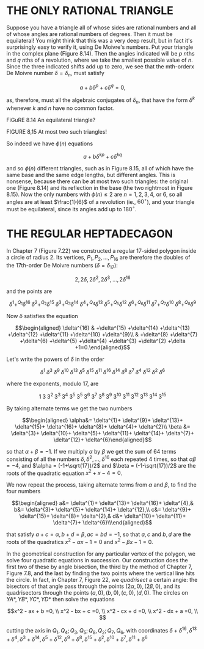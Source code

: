 # THE ONLY RATIONAL TRIANGLE

Suppose you have a triangle all of whose sides are rational numbers and
all of whose angles are rational numbers of degrees. Then it must be
equilateral! You might think that this was a very deep result, but in
fact it's surprisingly easy to verify it, using De Moivre's numbers. Put
your triangle in the complex plane (Figure 8.14). Then the angies
indicated will be $p$ $n$ths and $q$ $n$ths of a revolution, where we
take the smallest possible value of $n$. Since the three indicated
shifts add up to zero, we see that the mth-orderx De Moivre number
$\delta=\delta_n$, must satisfy

$$a+b\delta^p+c\delta^q=0,$$

as, therefore, must all the algebraic conjugates of $\delta_n$, that
have the form $\delta^k$ whenever $k$ and $n$ have no common factor.

FiGuRE 8.14 An equilateral triangle?

FIGURE 8,15 At most two such triangles!

So indeed we have $\phi(n)$ equations

$$a+b\delta^{kp}+c\delta^{kq}$$

and so $\phi(n)$ different triangles, such as in Figure 8.15, all of
which have the same base and the same edge lengths, but different
angles. This is nonsense, because there can be at most two such
triangles: the original one (Figure 8.14) and its reflection in the base
(the two rightmost in Figure 8.15). Now the only numbers with
$\phi(n) \leq 2$ are $n = 1, 2, 3, 4$, or $6$, so all angles are at
least $\frac{1}{6}$ of a revolution (ie., $60^\circ$), and your triangle
must be equilateral, since its angles add up to $180^\circ$.

# THE REGULAR HEPTADECAGON

In Chapter 7 (Figure 7.22) we constructed a regular $17$-sided polygon
inside a circle of radius $2$. Its vertices, $P_{1}, P_{2}, ...,P_{16}$
are therefore the doubles of the $17$th-order De Moivre numbers
($\delta =\delta_{17}$):

$$2,
    2\delta,
    2\delta^{2},
    2\delta^{3},
    \dots,
    2\delta^{16}$$

and the points are

$$\delta^{1} \mathop+^{Q_1} \delta^{16}\;
    \delta^{2} \mathop+^{Q_2} \delta^{15}\;
    \delta^{3} \mathop+^{Q_3} \delta^{14}\;
    \delta^{4} \mathop+^{Q_4} \delta^{13}\;
    \delta^{5} \mathop+^{Q_5} \delta^{12}\;
    \delta^{6} \mathop+^{Q_6} \delta^{11}\;
    \delta^{7} \mathop+^{Q_7} \delta^{10}\;
    \delta^{8} \mathop+^{Q_8} \delta^{9}$$

Now $\delta$ satisfies the equation

$$\begin{aligned}
\delta^{16}
&
+\delta^{15}
+\delta^{14}
+\delta^{13}
+\delta^{12}
+\delta^{11}
+\delta^{10}
+\delta^{9}\\
&
+\delta^{8}
+\delta^{7}
+\delta^{6}
+\delta^{5}
+\delta^{4}
+\delta^{3}
+\delta^{2}
+\delta
+1=0.\end{aligned}$$

Let's write the powers of $\delta$ in the order

$$\delta^{1}\;
    \delta^{3}\;
    \delta^{9}\;
    \delta^{10}\;
    \delta^{13}\;
    \delta^{5}\;
    \delta^{15}\;
    \delta^{11}\;
    \delta^{16}\;
    \delta^{14}\;
    \delta^{8}\;
    \delta^{7}\;
    \delta^{4}\;
    \delta^{12}\;
    \delta^{2}\;
    \delta^{6}$$

where the exponents, modulo $17$, are

$$1\;3\;
    3^{2}\;
    3^{3}\;
    3^{4}\;
    3^{5}\;
    3^{5}\;
    3^{6}\;
    3^{7}\;
    3^{8}\;
    3^{9}\;
    3^{10}\;
    3^{11}\;
    3^{12}\;
    3^{13}\;
    3^{14}\;
    3^{15}$$

By taking alternate terms we get the two numbers

$$\begin{aligned}
    \alpha&=
    \delta^{1}+
    \delta^{9}+
    \delta^{13}+
    \delta^{15}+
    \delta^{16}+
    \delta^{8}+
    \delta^{4}+
    \delta^{2}\\
    \beta &=
    \delta^{3}+
    \delta^{10}+
    \delta^{5}+
    \delta^{11}+
    \delta^{14}+
    \delta^{7}+
    \delta^{12}+
    \delta^{6}\end{aligned}$$

so that $\alpha + \beta = -1$. If we multiply $\alpha$ by $\beta$ we get
the sum of $64$ terms consisting of all the numbers
$\delta,\delta^2,...,\delta^{16}$ each repeated $4$ times, so that
$\alpha\beta = -4$, and $\alpha = (-1+\sqrt{17})/2$ and
$\beta = (-1-\sqrt{17})/2$ are the roots of the quadratic equation
$x^2+x-4 = 0$.

We now repeat the process, taking alternate terms from $\alpha$ and
$\beta$, to find the four numbers

$$\begin{aligned}
    a&=
    \delta^{1}+
    \delta^{13}+
    \delta^{16}+
    \delta^{4},&
    b&=
    \delta^{3}+
    \delta^{5}+
    \delta^{14}+
    \delta^{12},\\
    c&=
    \delta^{9}+
    \delta^{15}+
    \delta^{8}+
    \delta^{2},&
    d&=
    \delta^{10}+
    \delta^{11}+
    \delta^{7}+
    \delta^{6}\\\end{aligned}$$

that satisfy $a+c = \alpha, b+d = \beta, ac = bd = -1$, so that $a, c$
and $b, d$ are the roots of the quadratics $x^2-\alpha x-1 = 0$ and
$x^2- \beta x-1 = 0$.

In the geometrical construction for any particular vertex of the
polygon, we solve four quadratic equations in succession. Our
construction does the first two of these by angle bisection, the third
by the method of Chapter 7, Figure 7.8, and the last by finding the two
points where the vertical line hits the circle. In fact, in Chapter 7,
Figure 22, we *quadrisect* a certain angie: the bisectors of that angle
pass through the points $(2\alpha, 0), (2\beta, 0)$, and its
quadrisectors through the points $(a, 0), (b, 0), (c, 0), (d, 0)$. The
circles on $YA*, YB*, YC*, YD*$ then solve the equations

$$x^2 - ax + b =0, \\
x^2 - bx + c =0, \\
x^2 - cx + d =0, \\
x^2 - dx + a =0, \\
$$

cutting the axis in $Q_1,Q_4;Q_3,Q_5;Q_8,Q_2;Q_7,Q_6$, with coordinates
$\delta^{}+\delta^{16},\delta^{13}+\delta^{4},\delta^{3}+\delta^{14},\delta^{5}+\delta^{12},\delta^{9}+\delta^{8},\delta^{15}+\delta^{2},\delta^{10}+\delta^{7},\delta^{11}+\delta^{6}$
